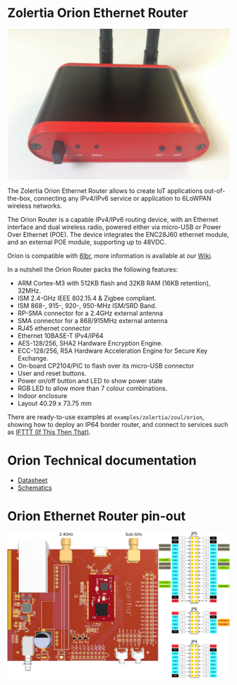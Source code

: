 Zolertia Orion Ethernet Router
============================================

![Zolertia Orion Ethernet Router][zolertia-orion-router]

The Zolertia Orion Ethernet Router allows to create IoT applications out-of-the-box, connecting any IPv4/IPv6 service or application to 6LoWPAN wireless networks.

The Orion Router is a capable IPv4/IPv6 routing device, with an Ethernet interface and dual wireless radio, powered either via micro-USB or Power Over Ethernet (POE).  The device integrates the ENC28J60 ethernet module, and an external POE module, supporting up to 48VDC.

Orion is compatible with [6lbr](https://github.com/cetic/6lbr/wiki), more information is available at our [Wiki](https://github.com/Zolertia/Resources/wiki/6lbr).

In a nutshell the Orion Router packs the following features:

* ARM Cortex-M3 with 512KB flash and 32KB RAM (16KB retention), 32MHz.
* ISM 2.4-GHz IEEE 802.15.4 & Zigbee compliant.
* ISM 868-, 915-, 920-, 950-MHz ISM/SRD Band.
* RP-SMA connector for a 2.4GHz external antenna
* SMA connector for a 868/915MHz external antenna
* RJ45 ethernet connector
* Ethernet 10BASE-T IPv4/IP64
* AES-128/256, SHA2 Hardware Encryption Engine.
* ECC-128/256, RSA Hardware Acceleration Engine for Secure Key Exchange.
* On-board CP2104/PIC to flash over its micro-USB connector
* User and reset buttons.
* Power on/off button and LED to show power state
* RGB LED to allow more than 7 colour combinations.
* Indoor enclosure
* Layout 40.29 x 73.75 mm

There are ready-to-use examples at `examples/zolertia/zoul/orion`, showing how to deploy an IP64 border router, and connect to services such as [IFTTT (If This Then That)](https://ifttt.com).

Orion Technical documentation
=============

* [Datasheet](https://github.com/Zolertia/Resources/tree/master/Orion%20Ethernet%20Router/Hardware/Revision%20A/Datasheets)
* [Schematics](https://github.com/Zolertia/Resources/tree/master/Orion%20Ethernet%20Router/Hardware/Revision%20A/Schematics)

Orion Ethernet Router pin-out
=============

![Zolertia Orion Ethernet Router pin-out][zolertia-orion-pinout]

[zolertia-orion-pinout]: ../images/orion-pinout.png "Zolertia Orion Router pin-out"
[zolertia-orion-router]: ../images/orion-router-front.png "Zolertia Orion Ethernet Router"
